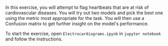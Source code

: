 In this exercise, you will attempt to flag heartbeats that are at risk of cardiovascular diseases. You will try out two models and pick the best one using the metric most appropriate for the task. You will then use a Confusion matrix to get further insight on the model's performance.

To start the exercise, open `Electrocardiograms.ipynb` in `jupyter notebook` and follow the instructions.
